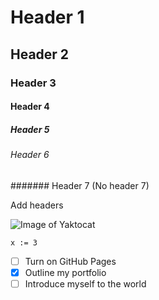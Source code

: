 # Header 1
## Header 2
### Header 3
#### Header 4
##### Header 5
###### Header 6
####### Header 7 (No header 7)

Add headers

![Image of Yaktocat](https://octodex.github.com/images/yaktocat.png)

``` golang
x := 3
```

- [ ] Turn on GitHub Pages
- [x] Outline my portfolio
- [ ] Introduce myself to the world
